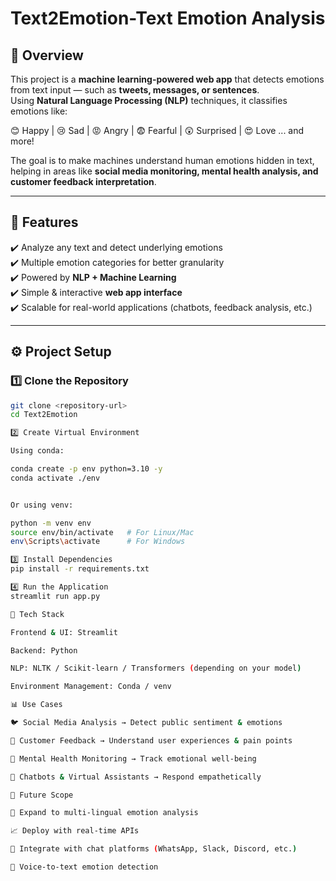 # Text2Emotion-Text Emotion Analysis  

## 📌 Overview  
This project is a **machine learning-powered web app** that detects emotions from text input — such as **tweets, messages, or sentences**.  
Using **Natural Language Processing (NLP)** techniques, it classifies emotions like:  

😊 Happy | 😢 Sad | 😡 Angry | 😨 Fearful | 😲 Surprised | 😍 Love ... and more!  

The goal is to make machines understand human emotions hidden in text, helping in areas like **social media monitoring, mental health analysis, and customer feedback interpretation**.  

---

## 🧠 Features  
✔️ Analyze any text and detect underlying emotions  
✔️ Multiple emotion categories for better granularity  
✔️ Powered by **NLP + Machine Learning**  
✔️ Simple & interactive **web app interface**  
✔️ Scalable for real-world applications (chatbots, feedback analysis, etc.)  

---

## ⚙️ Project Setup  

### 1️⃣ Clone the Repository  
```bash
git clone <repository-url>
cd Text2Emotion

2️⃣ Create Virtual Environment

Using conda:

conda create -p env python=3.10 -y
conda activate ./env


Or using venv:

python -m venv env
source env/bin/activate   # For Linux/Mac
env\Scripts\activate      # For Windows

3️⃣ Install Dependencies
pip install -r requirements.txt

4️⃣ Run the Application
streamlit run app.py

🚀 Tech Stack

Frontend & UI: Streamlit

Backend: Python

NLP: NLTK / Scikit-learn / Transformers (depending on your model)

Environment Management: Conda / venv

📊 Use Cases

🐦 Social Media Analysis → Detect public sentiment & emotions

🛒 Customer Feedback → Understand user experiences & pain points

🧠 Mental Health Monitoring → Track emotional well-being

🤖 Chatbots & Virtual Assistants → Respond empathetically

📌 Future Scope

🔮 Expand to multi-lingual emotion analysis

📈 Deploy with real-time APIs

🤝 Integrate with chat platforms (WhatsApp, Slack, Discord, etc.)

🎤 Voice-to-text emotion detection
